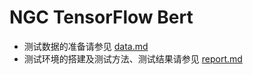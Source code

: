 <!-- omit in toc -->
# NGC TensorFlow Bert

- 测试数据的准备请参见 [data.md](./data.md)
- 测试环境的搭建及测试方法、测试结果请参见 [report.md](./report.md)